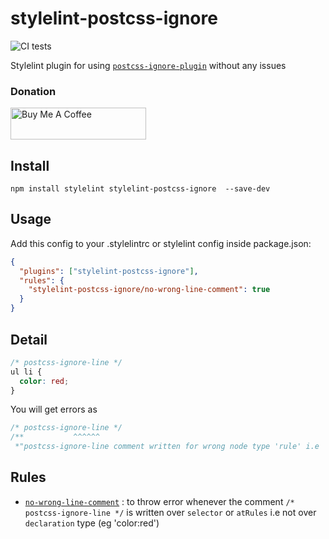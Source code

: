 # stylelint-postcss-ignore

![CI tests](https://github.com/anikethsaha/stylelint-postcss-ignore/workflows/CI%20tests/badge.svg?branch=master&event=push)

Stylelint plugin for using [`postcss-ignore-plugin`](https://github.com/anikethsaha/postcss-ignore-plugin) without any issues

### Donation 

<a href="https://www.buymeacoffee.com/eydPs6n" target="_blank"><img src="https://cdn.buymeacoffee.com/buttons/default-orange.png" alt="Buy Me A Coffee" style="height: 51px !important;width: 217px !important;" ></a>

## Install

```shell
npm install stylelint stylelint-postcss-ignore  --save-dev
```

## Usage

Add this config to your .stylelintrc or stylelint config inside package.json:

```json
{
  "plugins": ["stylelint-postcss-ignore"],
  "rules": {
    "stylelint-postcss-ignore/no-wrong-line-comment": true
  }
}
```

## Detail

```css
/* postcss-ignore-line */
ul li {
  color: red;
}
```

You will get errors as

```css
/* postcss-ignore-line */
/**           ^^^^^^
 *"postcss-ignore-line comment written for wrong node type 'rule' i.e 'ul li' at line 2:3 (postcss-ignore-plugin/no-wrong-line-comment)" */
```

## Rules

- [`no-wrong-line-comment`](https://github.com/anikethsaha/stylelint-postcss-ignore/blob/master/src/rules/no-wrong-line-comment.js) : to throw error whenever the comment `/* postcss-ignore-line */`
  is written over `selector` or `atRules` i.e not over `declaration` type (eg 'color:red')
